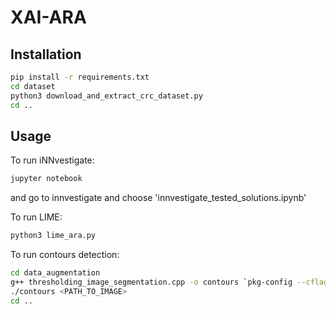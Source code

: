 # XAI-ARA

## Installation

```bash
pip install -r requirements.txt
cd dataset
python3 download_and_extract_crc_dataset.py
cd ..
```

## Usage

To run iNNvestigate:
```bash
jupyter notebook
```
and go to innvestigate and choose 'innvestigate_tested_solutions.ipynb'


To run LIME:
```bash
python3 lime_ara.py
```

To run contours detection:
```bash
cd data_augmentation
g++ thresholding_image_segmentation.cpp -o contours `pkg-config --cflags --libs opencv`
./contours <PATH_TO_IMAGE>
cd ..
```

